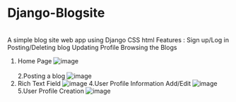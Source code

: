 
 # Django-Blogsite
 
 <br>
 A simple blog site web app using Django CSS html
 Features :
 Sign up/Log in
 Posting/Deleting blog
 Updating Profile
 Browsing the Blogs
 
1. Home Page
![image](https://user-images.githubusercontent.com/54597147/171726939-60c0cd00-6635-4488-994c-bbbacaa8716c.png)
<br><br>
2.Posting a blog
![image](https://user-images.githubusercontent.com/54597147/171727092-77ade07c-f74f-4fbd-90f5-e0d42768c2b3.png)
3. Rich Text Field
![image](https://user-images.githubusercontent.com/54597147/171727179-ee17e963-d77c-4a8a-9429-4dfe89d0136e.png)
4.User Profile Information Add/Edit
![image](https://user-images.githubusercontent.com/54597147/171727610-2d9f2d8f-ea7c-40f6-bccd-1206ce30dc64.png)
5.User Profile Creation
![image](https://user-images.githubusercontent.com/54597147/171727873-830adf85-ef2e-42d3-9bba-5e4809a902fc.png)

